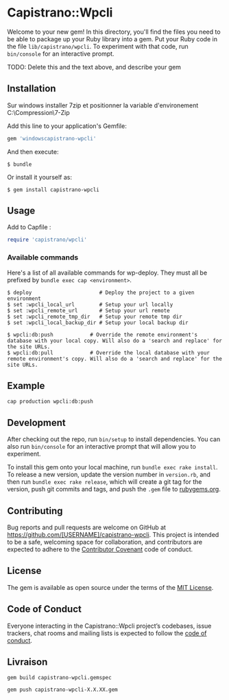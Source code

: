 # Capistrano::Wpcli

Welcome to your new gem! In this directory, you'll find the files you need to be able to package up your Ruby library into a gem. Put your Ruby code in the file `lib/capistrano/wpcli`. To experiment with that code, run `bin/console` for an interactive prompt.

TODO: Delete this and the text above, and describe your gem

## Installation

Sur windows installer 7zip et positionner la variable d'environement C:\Compression\7-Zip

Add this line to your application's Gemfile:

```ruby
gem 'windowscapistrano-wpcli'
```

And then execute:

    $ bundle

Or install it yourself as:

    $ gem install capistrano-wpcli

## Usage

Add to Capfile :

```ruby
require 'capistrano/wpcli'
```

### Available commands

Here's a list of all available commands for wp-deploy. They must all be prefixed by `bundle exec cap <environment>`.

```
$ deploy                      # Deploy the project to a given environment
$ set :wpcli_local_url        # Setup your url locally
$ set :wpcli_remote_url       # Setup your url remote
$ set :wpcli_remote_tmp_dir   # Setup your remote tmp dir
$ set :wpcli_local_backup_dir # Setup your local backup dir

$ wpcli:db:push            # Override the remote environment's database with your local copy. Will also do a 'search and replace' for the site URLs.
$ wpcli:db:pull            # Override the local database with your remote environment's copy. Will also do a 'search and replace' for the site URLs.
```

## Example

```
cap production wpcli:db:push
```

## Development

After checking out the repo, run `bin/setup` to install dependencies. You can also run `bin/console` for an interactive prompt that will allow you to experiment.

To install this gem onto your local machine, run `bundle exec rake install`. To release a new version, update the version number in `version.rb`, and then run `bundle exec rake release`, which will create a git tag for the version, push git commits and tags, and push the `.gem` file to [rubygems.org](https://rubygems.org).

## Contributing

Bug reports and pull requests are welcome on GitHub at https://github.com/[USERNAME]/capistrano-wpcli. This project is intended to be a safe, welcoming space for collaboration, and contributors are expected to adhere to the [Contributor Covenant](http://contributor-covenant.org) code of conduct.

## License

The gem is available as open source under the terms of the [MIT License](http://opensource.org/licenses/MIT).

## Code of Conduct

Everyone interacting in the Capistrano::Wpcli project’s codebases, issue trackers, chat rooms and mailing lists is expected to follow the [code of conduct](https://github.com/[USERNAME]/capistrano-wpcli/blob/master/CODE_OF_CONDUCT.md).

## Livraison

```
gem build capistrano-wpcli.gemspec

gem push capistrano-wpcli-X.X.XX.gem
```